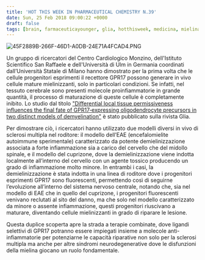 ```yaml
---
title: 'HOT THIS WEEK IN PHARMACEUTICAL CHEMISTRY N.39'
date: Sun, 25 Feb 2018 09:00:22 +0000
draft: false
tags: [brain, farmaceuticayounger, glia, hotthisweek, medicina, mielina, science, sclerosi multipla, università]
---
```


![45F2889B-266F-46D1-A0DB-24E71A4FCAD4.PNG](https://silviavernotico.files.wordpress.com/2018/02/45f2889b-266f-46d1-a0db-24e71a4fcad4.png?w=406)

Un gruppo di ricercatori del Centro Cardiologico Monzino, dell'Istituto Scientifico San Raffaele e dell'Università di Ulm in Germania coordinati dall’Università Statale di Milano hanno dimostrato per la prima volta che le cellule progenitori esprimenti il recettore GPR17 possono generare in vivo cellule mature mielinizzanti, solo in particolari condizioni. Se infatti, nel tessuto cerebrale sono presenti molecole proinfiammatorie in grande quantità, il processo di maturazione di queste cellule è completamente inibito. Lo studio dal titolo ["Differential local tissue permissiveness influences the final fate of GPR17‐expressing oligodendrocyte precursors in two distinct models of demyelination"](http://onlinelibrary.wiley.com/doi/10.1002/glia.23305/full) è stato pubblicato sulla rivista Glia.

Per dimostrare ciò, i ricercatori hanno utilizzato due modelli diversi in vivo di sclerosi multipla nel roditore: il modello dell’EAE (encefalomielite autoimmune sperimentale) caratterizzato da potente demielinizzazione associata a forte infiammazione sia a carico del cervello che del midollo spinale, e il modello del cuprizone, dove la demielinizzazione viene indotta localmente all’interno del cervello con un agente tossico producendo un grado di infiammazione molto minore. In entrambi i casi, la demielinizzazione è stata indotta in una linea di roditore dove i progenitori esprimenti GPR17 sono fluorescenti, permettendo così di seguirne l’evoluzione all’interno del sistema nervoso centrale, notando che, sia nel modello di EAE che in quello del cuprizone, i progenitori fluorescenti venivano reclutati al sito del danno, ma che solo nel modello caratterizzato da minore o assente infiammazione, questi progenitori riuscivano a maturare, diventando cellule mielinizzanti in grado di riparare le lesione.

Questa duplice scoperta apre la strada a terapie combinate, dove ligandi selettivi di GPR17 potranno essere impiegati insieme a molecole anti-infiammatorie per potenziarne le capacità riparative non solo per la sclerosi multipla ma anche per altre sindromi neurodegenerative dove le disfunzioni della mielina giocano un ruolo fondamentale.